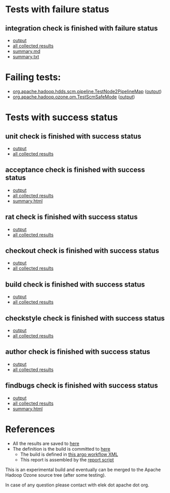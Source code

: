 # Tests with failure status

## integration check is finished with failure status

   * [output](https://raw.githubusercontent.com/elek/ozone-ci-03/master/pr/pr-hdds-2240-jfxpd/integration/output.log)
   * [all collected results](https://github.com/elek/ozone-ci-03/tree/master/pr/pr-hdds-2240-jfxpd/integration)
   * [summary.md](https://github.com/elek/ozone-ci-03/tree/master/pr/pr-hdds-2240-jfxpd/integration/summary.md)
   * [summary.txt](https://github.com/elek/ozone-ci-03/tree/master/pr/pr-hdds-2240-jfxpd/integration/summary.txt)

# Failing tests: 

 * [org.apache.hadoop.hdds.scm.pipeline.TestNode2PipelineMap](hadoop-ozone/integration-test/org.apache.hadoop.hdds.scm.pipeline.TestNode2PipelineMap.txt) ([output](hadoop-ozone/integration-test/org.apache.hadoop.hdds.scm.pipeline.TestNode2PipelineMap-output.txt))
 * [org.apache.hadoop.ozone.om.TestScmSafeMode](hadoop-ozone/integration-test/org.apache.hadoop.ozone.om.TestScmSafeMode.txt) ([output](hadoop-ozone/integration-test/org.apache.hadoop.ozone.om.TestScmSafeMode-output.txt))


# Tests with success status

## unit check is finished with success status

   * [output](https://raw.githubusercontent.com/elek/ozone-ci-03/master/pr/pr-hdds-2240-jfxpd/unit/output.log)
   * [all collected results](https://github.com/elek/ozone-ci-03/tree/master/pr/pr-hdds-2240-jfxpd/unit)


## acceptance check is finished with success status

   * [output](https://raw.githubusercontent.com/elek/ozone-ci-03/master/pr/pr-hdds-2240-jfxpd/acceptance/output.log)
   * [all collected results](https://github.com/elek/ozone-ci-03/tree/master/pr/pr-hdds-2240-jfxpd/acceptance)
   * [summary.html](https://elek.github.io/ozone-ci-03/pr/pr-hdds-2240-jfxpd/acceptance/summary.html)


## rat check is finished with success status

   * [output](https://raw.githubusercontent.com/elek/ozone-ci-03/master/pr/pr-hdds-2240-jfxpd/rat/output.log)
   * [all collected results](https://github.com/elek/ozone-ci-03/tree/master/pr/pr-hdds-2240-jfxpd/rat)


## checkout check is finished with success status

   * [output](https://raw.githubusercontent.com/elek/ozone-ci-03/master/pr/pr-hdds-2240-jfxpd/checkout/output.log)
   * [all collected results](https://github.com/elek/ozone-ci-03/tree/master/pr/pr-hdds-2240-jfxpd/checkout)


## build check is finished with success status

   * [output](https://raw.githubusercontent.com/elek/ozone-ci-03/master/pr/pr-hdds-2240-jfxpd/build/output.log)
   * [all collected results](https://github.com/elek/ozone-ci-03/tree/master/pr/pr-hdds-2240-jfxpd/build)


## checkstyle check is finished with success status

   * [output](https://raw.githubusercontent.com/elek/ozone-ci-03/master/pr/pr-hdds-2240-jfxpd/checkstyle/output.log)
   * [all collected results](https://github.com/elek/ozone-ci-03/tree/master/pr/pr-hdds-2240-jfxpd/checkstyle)


## author check is finished with success status

   * [output](https://raw.githubusercontent.com/elek/ozone-ci-03/master/pr/pr-hdds-2240-jfxpd/author/output.log)
   * [all collected results](https://github.com/elek/ozone-ci-03/tree/master/pr/pr-hdds-2240-jfxpd/author)


## findbugs check is finished with success status

   * [output](https://raw.githubusercontent.com/elek/ozone-ci-03/master/pr/pr-hdds-2240-jfxpd/findbugs/output.log)
   * [all collected results](https://github.com/elek/ozone-ci-03/tree/master/pr/pr-hdds-2240-jfxpd/findbugs)
   * [summary.html](https://elek.github.io/ozone-ci-03/pr/pr-hdds-2240-jfxpd/findbugs/summary.html)




# References

 * All the results are saved to [here](https://github.com/elek/ozone-ci-03/tree/master/pr/pr-hdds-2240-jfxpd/)
 * The definition is the build is committed to [here](https://github.com/elek/argo-ozone)
    * The build is defined in [this argo workflow XML](https://github.com/elek/argo-ozone/blob/master/ozone-build.yaml)
    * This report is assembled by the [report script](https://github.com/elek/argo-ozone/blob/master/scripts/report.sh)

This is an experimental build and eventually can be merged to the Apache Hadoop Ozone source tree (after some testing).

In case of any question please contact with elek dot apache dot org.
